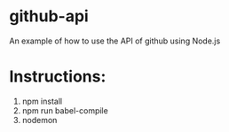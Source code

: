 # github-api
An example of how to use the API of github using Node.js

# Instructions:

  1. npm install
  2. npm run babel-compile
  3. nodemon
